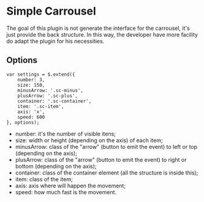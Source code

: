 # Simple Carrousel

The goal of this plugin is not generate the interface for the carrousel, it's just provide the back structure. In this way, the developer have more facility do adapt the plugin for his necessities.

## Options

```
var settings = $.extend({
    number: 3,
    size: 150,
    minusArrow: '.sc-minus',
    plusArrow: '.sc-plus',
    container: '.sc-container',
    item: '.sc-item',
    axis: 'x',
    speed: 600
}, options);
```

* number: it's the number of visible itens;
* size: width or height (depending on the axis) of each item;
* minusArrow: class of the "arrow" (button to emit the event) to left or top (depending on the axis);
* plusArrow: class of the "arrow" (button to emit the event) to right or bottom (depending on the axis);
* container: class of the container element (all the structure is inside this);
* item: class of the item;
* axis: axis where will happen the movement;
* speed: how much fast is the movement.
